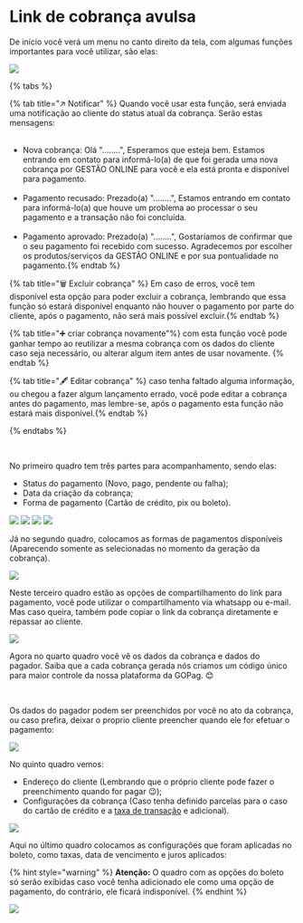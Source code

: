 # Link de cobrança avulsa

De início você verá um menu no canto direito da tela, com algumas funções importantes para você utilizar, são elas:<br>

![](/assets/prints/criar_cobranca_menu_cabecalho.png)

{% tabs %}

{% tab title="↗️ Notificar" %} Quando você usar esta função, será enviada uma notificação ao cliente do status atual da cobrança. Serão estas mensagens: <br><br>
- Nova cobrança: Olá "........", Esperamos que esteja bem. Estamos entrando em contato para informá-lo(a) de que foi gerada uma nova cobrança por GESTÃO ONLINE para você e ela está pronta e disponível para pagamento.<br><br>
- Pagamento recusado: Prezado(a) "........", Estamos entrando em contato para informá-lo(a) que houve um problema ao processar o seu pagamento e a transação não foi concluída.<br><br>
- Pagamento aprovado: Prezado(a) "........", Gostaríamos de confirmar que o seu pagamento foi recebido com sucesso. Agradecemos por escolher os produtos/serviços da GESTÃO ONLINE e por sua pontualidade no pagamento.{% endtab %}

{% tab title="🗑️ Excluir cobrança" %} Em caso de erros, você tem disponível esta opção para poder excluir a cobrança, lembrando que essa função só estará disponível enquanto não houver o pagamento por parte do cliente, após o pagamento, não será mais possível excluir.{% endtab %}

{% tab title="➕ criar cobrança novamente"%} com esta função você pode ganhar tempo ao reutilizar a mesma cobrança com os dados do cliente caso seja necessário, ou alterar algum item antes de usar novamente. {% endtab %}

{% tab title="🖋️ Editar cobrança" %} caso tenha faltado alguma informação, ou chegou a fazer algum lançamento errado, você pode editar a cobrança antes do pagamento, mas lembre-se, após o pagamento esta função não estará mais disponível.{% endtab %}

{% endtabs %}

<br>

No primeiro quadro tem três partes para acompanhamento, sendo elas:
- Status do pagamento (Novo, pago, pendente ou falha);
- Data da criação da cobrança;
- Forma de pagamento (Cartão de crédito, pix ou boleto).

![](/assets/prints/status_pgto_novo.png)
![](/assets/prints/status_pgto_pago.png)
![](/assets/prints/status_pgto_pendente.png)
![](/assets/prints/status_pgto_falha.png)
<!-- ![criar_cobranca_card_1](/assets/prints/criar_cobranca_card_1.gif) -->

Já no segundo quadro, colocamos as formas de pagamentos disponíveis (Aparecendo somente as selecionadas no momento da geraçāo da cobrança).

![](/assets/prints/criar_cobranca_card_2.png)

Neste terceiro quadro estão as opções de compartilhamento do link para pagamento, você pode utilizar o compartilhamento via whatsapp ou e-mail. Mas caso queira, também pode copiar o link da cobrança diretamente e repassar ao cliente.

![](/assets/prints/criar_cobranca_card_3.png)

Agora no quarto quadro você vê os dados da cobrança e dados do pagador. Saiba que a cada cobrança gerada nós criamos um código único para maior controle da nossa plataforma da GOPag. 😊

<br>

Os dados do pagador podem ser preenchidos por você no ato da cobrança, ou caso prefira, deixar o proprio cliente preencher quando ele for efetuar o pagamento:

![](/assets/prints/criar_cobranca_card_4.png)

No quinto quadro vemos:

- Endereço do cliente (Lembrando que o próprio cliente pode fazer o preenchimento quando for pagar 😉);
- Configurações da cobrança (Caso tenha definido parcelas para o caso do cartão de crédito e a [taxa de transação](https://docs.gopag.com.br/simular_venda) e adicional).

![](/assets/prints/criar_cobranca_card_5.png)

Aqui no último quadro colocamos as configurações que foram aplicadas no boleto, como taxas, data de vencimento e juros aplicados:


 {% hint style="warning" %}
**Atenção:**  O quadro com as opções do boleto só serão exibidas caso você tenha adicionado ele como uma opção de pagamento, do contrário, ele ficará indisponível.
{% endhint %}

![](/assets/prints/criar_cobranca_card_6.png)
